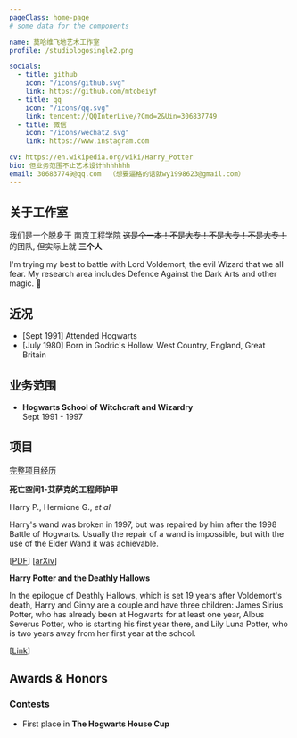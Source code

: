 ```yaml
---
pageClass: home-page
# some data for the components

name: 莫哈维飞地艺术工作室
profile: /studiologosingle2.png

socials:
  - title: github
    icon: "/icons/github.svg"
    link: https://github.com/mtobeiyf
  - title: qq
    icon: "/icons/qq.svg"
    link: tencent://QQInterLive/?Cmd=2&Uin=306837749
  - title: 微信
    icon: "/icons/wechat2.svg"
    link: https://www.instagram.com

cv: https://en.wikipedia.org/wiki/Harry_Potter
bio: 但业务范围不止艺术设计hhhhhhh
email: 306837749@qq.com  （想要逼格的话就wy1998623@gmail.com） 
---
```


<ProfileSection :frontmatter="$page.frontmatter" />

## 关于工作室

我们是一个脱身于 [南京工程学院](https://www.njit.edu.cn/) ~~这是个一本！不是大专！不是大专！不是大专！~~ 的团队, 但实际上就 **三个人**  

I'm trying my best to battle with Lord Voldemort, the evil Wizard that we all fear. My research area includes Defence Against the Dark Arts and other magic. :dizzy:


## 近况

- [Sept 1991] Attended Hogwarts
- [July 1980] Born in Godric's Hollow, West Country, England, Great Britain


## 业务范围

- **Hogwarts School of Witchcraft and Wizardry** <br/>
Sept 1991 - 1997


## 项目


[完整项目经历](/projects/)

<ProjectCard image="/projects/DSC02029.JPG" hideBorder=true>

  **死亡空间1-艾萨克的工程师护甲**

  Harry P., Hermione G., *et al*
  
  Harry's wand was broken in 1997, but was repaired by him after the 1998 Battle of Hogwarts. Usually the repair of a wand is impossible, but with the use of the Elder Wand it was achievable.
  
  [[PDF](https://www.google.com)] [[arXiv](https://arxiv.org)]

</ProjectCard>

<ProjectCard hideBorder=true>

  **Harry Potter and the Deathly Hallows**
  
  In the epilogue of Deathly Hallows, which is set 19 years after Voldemort's death, Harry and Ginny are a couple and have three children: James Sirius Potter, who has already been at Hogwarts for at least one year, Albus Severus Potter, who is starting his first year there, and Lily Luna Potter, who is two years away from her first year at the school.

  [[Link](https://www.google.com)]

</ProjectCard>


## Awards & Honors

### Contests

- First place in **The Hogwarts House Cup**


<!-- Custom style for this page -->

<style lang="stylus">

.theme-container.home-page .page
  font-size 14px
  font-family "lucida grande", "lucida sans unicode", lucida, "Helvetica Neue", Helvetica, Arial, sans-serif;
  p
    margin 0 0 0.5rem
  p, ul, ol
    line-height normal
  a
    font-weight normal
  .theme-default-content:not(.custom) > h2
    margin-bottom 0.5rem
  .theme-default-content:not(.custom) > h2:first-child + p
    margin-top 0.5rem
  .theme-default-content:not(.custom) > h3
    padding-top 4rem

  /* Override */
  .md-card
    margin-top 0.5em
    .card-image
      padding 0.2rem
      img
        max-width 120px
        max-height 120px
    .card-content p
      -webkit-margin-after 0.2em

@media (max-width: 419px)
  .theme-container.home-page .page
    p, ul, ol
      line-height 1.5

    .md-card
      .card-image
        img 
          width 100%
          max-width 400px

</style>
